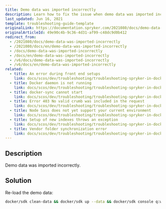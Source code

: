 ```yaml
---
title: Demo data was imported incorrectly
description: Learn how to fix the issue when demo data was imported incorrectly
last_updated: Jun 16, 2021
template: troubleshooting-guide-template
originalLink: https://documentation.spryker.com/2021080/docs/demo-data-was-imported-incorrectly
originalArticleId: 49e90c4b-9c36-4d31-af99-c48dc9d0b412
redirect_from:
  - /2021080/docs/demo-data-was-imported-incorrectly
  - /2021080/docs/en/demo-data-was-imported-incorrectly
  - /docs/demo-data-was-imported-incorrectly
  - /docs/en/demo-data-was-imported-incorrectly
  - /v6/docs/demo-data-was-imported-incorrectly
  - /v6/docs/en/demo-data-was-imported-incorrectly
related:
  - title: An error during front end setups
    link: docs/scos/dev/troubleshooting/troubleshooting-spryker-in-docker-issues/troubleshooting-docker-installation/an-error-during-front-end-setup.html
  - title: Docker daemon is not running
    link: docs/scos/dev/troubleshooting/troubleshooting-spryker-in-docker-issues/troubleshooting-docker-installation/docker-daemon-is-not-running.html
  - title: docker-sync cannot start
    link: docs/scos/dev/troubleshooting/troubleshooting-spryker-in-docker-issues/troubleshooting-docker-installation/docker-sync-cannot-start.html
  - title: Error 403 No valid crumb was included in the request
    link: docs/scos/dev/troubleshooting/troubleshooting-spryker-in-docker-issues/troubleshooting-docker-installation/error-403-no-valid-crumb-was-included-in-the-request.html
  - title: Node Sass does not yet support your current environment
    link: docs/scos/dev/troubleshooting/troubleshooting-spryker-in-docker-issues/troubleshooting-docker-installation/node-saas-does-not-yet-support-your-current-environment.html
  - title: Setup of new indexes throws an exception
    link: docs/scos/dev/troubleshooting/troubleshooting-spryker-in-docker-issues/troubleshooting-docker-installation/setup-of-new-indexes-throws-an-exception.html
  - title: Vendor folder synchronization error
    link: docs/scos/dev/troubleshooting/troubleshooting-spryker-in-docker-issues/troubleshooting-docker-installation/vendor-folder-synchronization-error.html
---
```


## Description

Demo data was imported incorrectly.

## Solution

Re-load the demo data:

```bash
docker/sdk clean-data && docker/sdk up --data && docker/sdk console q:w:s -v -s
```
